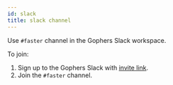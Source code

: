 ```yaml
---
id: slack
title: slack channel
---
```


Use `#faster` channel in the Gophers Slack workspace.

To join:

1. Sign up to the Gophers Slack with [invite link](https://invite.slack.golangbridge.org).
2. Join the `#faster` channel.
